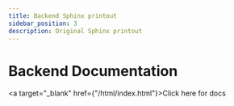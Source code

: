 ```yaml
---
title: Backend Sphinx printout
sidebar_position: 3
description: Original Sphinx printout
--- 
```


# Backend Documentation
<a target="_blank" href={"/html/index.html"}>Click here for docs</a>